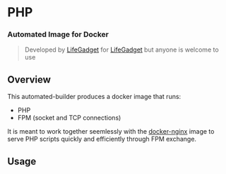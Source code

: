 # PHP 
### Automated Image for Docker

> Developed by [LifeGadget](http://lifegadget.co) for [LifeGadget](http://lifegadget.co) but anyone is welcome to use

## Overview ##

This automated-builder produces a docker image that runs:

- PHP
- FPM (socket and TCP connections)

It is meant to work together seemlessly with the [docker-nginx]() image to serve PHP scripts quickly and efficiently through FPM exchange.


## Usage ##

